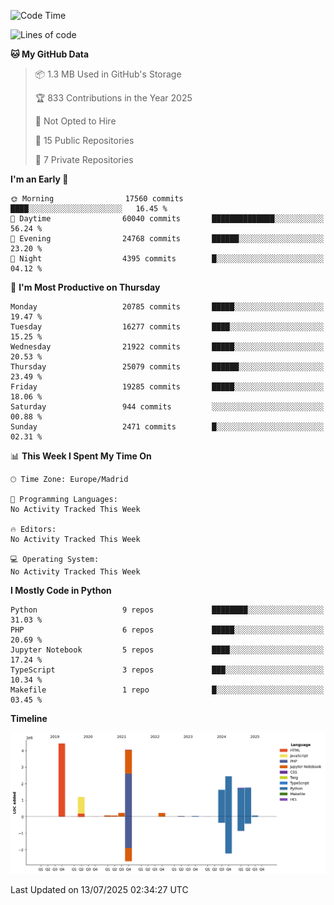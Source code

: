 <!--START_SECTION:waka-->
![Code Time](http://img.shields.io/badge/Code%20Time-839%20hrs%2038%20mins-blue)

![Lines of code](https://img.shields.io/badge/From%20Hello%20World%20I%27ve%20Written-18.0%20million%20lines%20of%20code-blue)

**🐱 My GitHub Data** 

> 📦 1.3 MB Used in GitHub's Storage 
 > 
> 🏆 833 Contributions in the Year 2025
 > 
> 🚫 Not Opted to Hire
 > 
> 📜 15 Public Repositories 
 > 
> 🔑 7 Private Repositories 
 > 
**I'm an Early 🐤** 

```text
🌞 Morning                17560 commits       ████░░░░░░░░░░░░░░░░░░░░░   16.45 % 
🌆 Daytime                60040 commits       ██████████████░░░░░░░░░░░   56.24 % 
🌃 Evening                24768 commits       ██████░░░░░░░░░░░░░░░░░░░   23.20 % 
🌙 Night                  4395 commits        █░░░░░░░░░░░░░░░░░░░░░░░░   04.12 % 
```
📅 **I'm Most Productive on Thursday** 

```text
Monday                   20785 commits       █████░░░░░░░░░░░░░░░░░░░░   19.47 % 
Tuesday                  16277 commits       ████░░░░░░░░░░░░░░░░░░░░░   15.25 % 
Wednesday                21922 commits       █████░░░░░░░░░░░░░░░░░░░░   20.53 % 
Thursday                 25079 commits       ██████░░░░░░░░░░░░░░░░░░░   23.49 % 
Friday                   19285 commits       █████░░░░░░░░░░░░░░░░░░░░   18.06 % 
Saturday                 944 commits         ░░░░░░░░░░░░░░░░░░░░░░░░░   00.88 % 
Sunday                   2471 commits        █░░░░░░░░░░░░░░░░░░░░░░░░   02.31 % 
```


📊 **This Week I Spent My Time On** 

```text
🕑︎ Time Zone: Europe/Madrid

💬 Programming Languages: 
No Activity Tracked This Week

🔥 Editors: 
No Activity Tracked This Week

💻 Operating System: 
No Activity Tracked This Week
```

**I Mostly Code in Python** 

```text
Python                   9 repos             ████████░░░░░░░░░░░░░░░░░   31.03 % 
PHP                      6 repos             █████░░░░░░░░░░░░░░░░░░░░   20.69 % 
Jupyter Notebook         5 repos             ████░░░░░░░░░░░░░░░░░░░░░   17.24 % 
TypeScript               3 repos             ███░░░░░░░░░░░░░░░░░░░░░░   10.34 % 
Makefile                 1 repo              █░░░░░░░░░░░░░░░░░░░░░░░░   03.45 % 
```



**Timeline**

![Lines of Code chart](https://raw.githubusercontent.com/danisoronellas/danisoronellas/main/assets/bar_graph.png)


 Last Updated on 13/07/2025 02:34:27 UTC
<!--END_SECTION:waka-->
